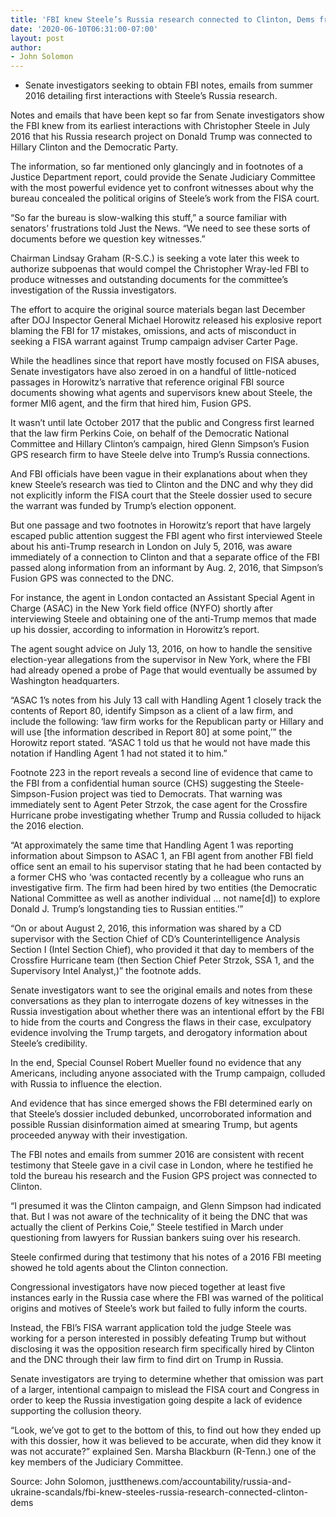 ```yaml
---
title: 'FBI knew Steele’s Russia research connected to Clinton, Dems from earliest interactions'
date: '2020-06-10T06:31:00-07:00'
layout: post
author:
- John Solomon
---
```


- Senate investigators seeking to obtain FBI notes, emails from summer 2016 detailing first interactions with Steele’s Russia research.

Notes and emails that have been kept so far from Senate investigators show the FBI knew from its earliest interactions with Christopher Steele in July 2016 that his Russia research project on Donald Trump was connected to Hillary Clinton and the Democratic Party.

The information, so far mentioned only glancingly and in footnotes of a Justice Department report, could provide the Senate Judiciary Committee with the most powerful evidence yet to confront witnesses about why the bureau concealed the political origins of Steele’s work from the FISA court.

“So far the bureau is slow-walking this stuff,” a source familiar with senators’ frustrations told Just the News. “We need to see these sorts of documents before we question key witnesses.”

Chairman Lindsay Graham (R-S.C.) is seeking a vote later this week to authorize subpoenas that would compel the Christopher Wray-led FBI to produce witnesses and outstanding documents for the committee’s investigation of the Russia investigators.

The effort to acquire the original source materials began last December after DOJ Inspector General Michael Horowitz released his explosive report blaming the FBI for 17 mistakes, omissions, and acts of misconduct in seeking a FISA warrant against Trump campaign adviser Carter Page.

While the headlines since that report have mostly focused on FISA abuses, Senate investigators have also zeroed in on a handful of little-noticed passages in Horowitz’s narrative that reference original FBI source documents showing what agents and supervisors knew about Steele, the former MI6 agent, and the firm that hired him, Fusion GPS.

It wasn’t until late October 2017 that the public and Congress first learned that the law firm Perkins Coie, on behalf of the Democratic National Committee and Hillary Clinton’s campaign, hired Glenn Simpson’s Fusion GPS research firm to have Steele delve into Trump’s Russia connections.

And FBI officials have been vague in their explanations about when they knew Steele’s research was tied to Clinton and the DNC and why they did not explicitly inform the FISA court that the Steele dossier used to secure the warrant was funded by Trump’s election opponent.

But one passage and two footnotes in Horowitz’s report that have largely escaped public attention suggest the FBI agent who first interviewed Steele about his anti-Trump research in London on July 5, 2016, was aware immediately of a connection to Clinton and that a separate office of the FBI passed along information from an informant by Aug. 2, 2016, that Simpson’s Fusion GPS was connected to the DNC.

For instance, the agent in London contacted an Assistant Special Agent in Charge (ASAC) in the New York field office (NYFO) shortly after interviewing Steele and obtaining one of the anti-Trump memos that made up his dossier, according to information in Horowitz’s report.

The agent sought advice on July 13, 2016, on how to handle the sensitive election-year allegations from the supervisor in New York, where the FBI had already opened a probe of Page that would eventually be assumed by Washington headquarters.

“ASAC 1’s notes from his July 13 call with Handling Agent 1 closely track the contents of Report 80, identify Simpson as a client of a law firm, and include the following: ‘law firm works for the Republican party or Hillary and will use \[the information described in Report 80\] at some point,’” the Horowitz report stated. “ASAC 1 told us that he would not have made this notation if Handling Agent 1 had not stated it to him.”

Footnote 223 in the report reveals a second line of evidence that came to the FBI from a confidential human source (CHS) suggesting the Steele-Simpson-Fusion project was tied to Democrats. That warning was immediately sent to Agent Peter Strzok, the case agent for the Crossfire Hurricane probe investigating whether Trump and Russia colluded to hijack the 2016 election.

“At approximately the same time that Handling Agent 1 was reporting information about Simpson to ASAC 1, an FBI agent from another FBI field office sent an email to his supervisor stating that he had been contacted by a former CHS who ‘was contacted recently by a colleague who runs an investigative firm. The firm had been hired by two entities (the Democratic National Committee as well as another individual … not name\[d\]) to explore Donald J. Trump’s longstanding ties to Russian entities.’”

“On or about August 2, 2016, this information was shared by a CD supervisor with the Section Chief of CD’s Counterintelligence Analysis Section I (Intel Section Chief), who provided it that day to members of the Crossfire Hurricane team (then Section Chief Peter Strzok, SSA 1, and the Supervisory Intel Analyst,)” the footnote adds.

Senate investigators want to see the original emails and notes from these conversations as they plan to interrogate dozens of key witnesses in the Russia investigation about whether there was an intentional effort by the FBI to hide from the courts and Congress the flaws in their case, exculpatory evidence involving the Trump targets, and derogatory information about Steele’s credibility.

In the end, Special Counsel Robert Mueller found no evidence that any Americans, including anyone associated with the Trump campaign, colluded with Russia to influence the election.

And evidence that has since emerged shows the FBI determined early on that Steele’s dossier included debunked, uncorroborated information and possible Russian disinformation aimed at smearing Trump, but agents proceeded anyway with their investigation.

The FBI notes and emails from summer 2016 are consistent with recent testimony that Steele gave in a civil case in London, where he testified he told the bureau his research and the Fusion GPS project was connected to Clinton.

“I presumed it was the Clinton campaign, and Glenn Simpson had indicated that. But I was not aware of the technicality of it being the DNC that was actually the client of Perkins Coie,” Steele testified in March under questioning from lawyers for Russian bankers suing over his research.

Steele confirmed during that testimony that his notes of a 2016 FBI meeting showed he told agents about the Clinton connection.

Congressional investigators have now pieced together at least five instances early in the Russia case where the FBI was warned of the political origins and motives of Steele’s work but failed to fully inform the courts.

Instead, the FBI’s FISA warrant application told the judge Steele was working for a person interested in possibly defeating Trump but without disclosing it was the opposition research firm specifically hired by Clinton and the DNC through their law firm to find dirt on Trump in Russia.

Senate investigators are trying to determine whether that omission was part of a larger, intentional campaign to mislead the FISA court and Congress in order to keep the Russia investigation going despite a lack of evidence supporting the collusion theory.

“Look, we’ve got to get to the bottom of this, to find out how they ended up with this dossier, how it was believed to be accurate, when did they know it was not accurate?” explained Sen. Marsha Blackburn (R-Tenn.) one of the key members of the Judiciary Committee.

Source: John Solomon, justthenews.com/accountability/russia-and-ukraine-scandals/fbi-knew-steeles-russia-research-connected-clinton-dems
